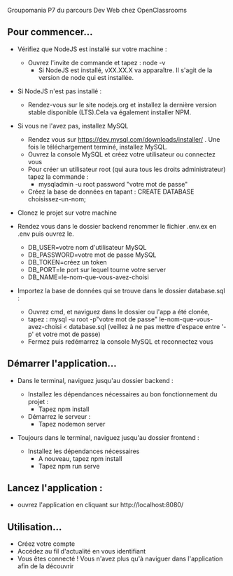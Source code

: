 Groupomania
P7 du parcours Dev Web chez OpenClassrooms

Pour commencer...
--------------------------------------------------------
- Vérifiez que NodeJS est installé sur votre machine :
    - Ouvrez l'invite de commande et tapez : node -v
        - Si NodeJS est installé, vXX.XX.X va apparaître. Il s'agit de la version de node qui est installée.

- Si NodeJS n'est pas installé :
    - Rendez-vous sur le site nodejs.org et installez la dernière version stable disponible (LTS).Cela va également installer NPM.

- Si vous ne l'avez pas, installez MySQL
    - Rendez vous sur https://dev.mysql.com/downloads/installer/ . Une fois le téléchargement terminé, installez MySQL.
    - Ouvrez la console MySQL et créez votre utilisateur ou connectez vous
    - Pour créer un utilisateur root (qui aura tous les droits administrateur) tapez la commande :
        - mysqladmin -u root password "votre mot de passe"
    - Créez la base de données en tapant : CREATE DATABASE choisissez-un-nom;

- Clonez le projet sur votre machine

- Rendez vous dans le dossier backend renommer le fichier .env.ex en .env puis ouvrez le.
    - DB_USER=votre nom d'utilisateur MySQL
    - DB_PASSWORD=votre mot de passe MySQL
    - DB_TOKEN=créez un token
    - DB_PORT=le port sur lequel tourne votre server
    - DB_NAME=le-nom-que-vous-avez-choisi
    
- Importez la base de données qui se trouve dans le dossier database.sql :
    - Ouvrez cmd, et naviguez dans le dossier ou l'app a été clonée,
    - tapez : mysql -u root -p"votre mot de passe" le-nom-que-vous-avez-choisi < database.sql (veillez à ne pas mettre d'espace entre '-p' et votre mot de passe)
    - Fermez puis redémarrez la console MySQL et reconnectez vous


Démarrer l'application...
---------------------------------------------------------
- Dans le terminal, naviguez jusqu'au dossier backend :
    - Installez les dépendances nécessaires au bon fonctionnement du projet :
        - Tapez npm install
    - Démarrez le serveur :
        - Tapez nodemon server

- Toujours dans le terminal, naviguez jusqu'au dossier frontend :
    - Installez les dépendances nécessaires
        - A nouveau, tapez npm install
        - Tapez npm run serve

Lancez l'application :
-----------------------------------------------------------
- ouvrez l'application en cliquant sur http://localhost:8080/

Utilisation...
------------------------------------------------------------
- Créez votre compte
- Accédez au fil d'actualité en vous identifiant
- Vous êtes connecté ! Vous n'avez plus qu'à naviguer dans l'application afin de la découvrir
